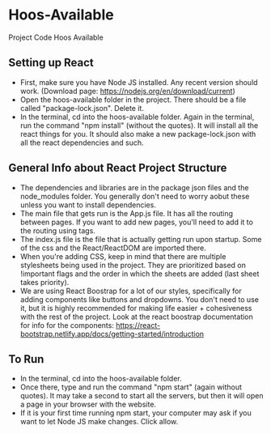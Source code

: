 # Hoos-Available
Project Code Hoos Available

Setting up React
----------------
* First, make sure you have Node JS installed. Any recent version should work. (Download page: https://nodejs.org/en/download/current)
* Open the hoos-available folder in the project. There should be a file called "package-lock.json". Delete it.
* In the terminal, cd into the hoos-available folder. Again in the terminal, run the command "npm install" (without the quotes). It will install all the react things for you. It should also make a new package-lock.json with all the react dependencies and such.

General Info about React Project Structure
------------------------------------------
* The dependencies and libraries are in the package json files and the node_modules folder. You generally don't need to worry aobut these unless you want to install dependencies.
* The main file that gets run is the App.js file. It has all the routing between pages. If you want to add new pages, you'll need to add it to the routing using <route> tags.
* The index.js file is the file that is actually getting run upon startup. Some of the css and the React/ReactDOM are imported there.
* When you're adding CSS, keep in mind that there are multiple stylesheets being used in the project. They are prioritized based on !important flags and the order in which the sheets are added (last sheet takes priority).
* We are using React Boostrap for a lot of our styles, specifically for adding components like buttons and dropdowns. You don't need to use it, but it is highly recommended for making life easier + cohesiveness with the rest of the project. Look at the react boostrap documentation for info for the components: https://react-bootstrap.netlify.app/docs/getting-started/introduction



To Run
-------
* In the terminal, cd into the hoos-available folder.
* Once there, type and run the command "npm start" (again without quotes). It may take a second to start all the servers, but then it will open a page in your browser with the website.
* If it is your first time running npm start, your computer may ask if you want to let Node JS make changes. Click allow.  
